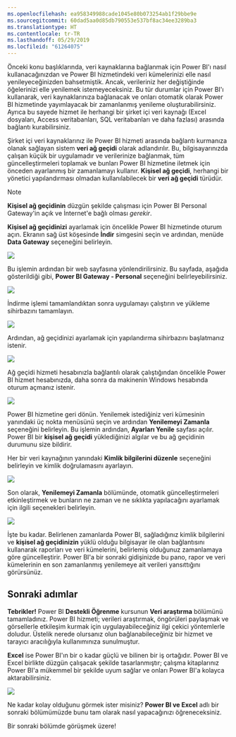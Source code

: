 ```yaml
---
ms.openlocfilehash: ea958349988cade1045e80b073254ab1f29bbe9e
ms.sourcegitcommit: 60dad5aa0d85db790553e537bf8ac34ee3289ba3
ms.translationtype: HT
ms.contentlocale: tr-TR
ms.lasthandoff: 05/29/2019
ms.locfileid: "61264075"
---
```

Önceki konu başlıklarında, veri kaynaklarına bağlanmak için Power BI'ı nasıl kullanacağınızdan ve Power BI hizmetindeki veri kümelerinizi elle nasıl yenileyeceğinizden bahsetmiştik. Ancak, verileriniz her değiştiğinde öğelerinizi elle yenilemek istemeyeceksiniz. Bu tür durumlar için Power BI'ı kullanarak, veri kaynaklarınıza bağlanacak ve onları otomatik olarak Power BI hizmetinde yayımlayacak bir zamanlanmış yenileme oluşturabilirsiniz. Ayrıca bu sayede hizmet ile herhangi bir şirket içi veri kaynağı (Excel dosyaları, Access veritabanları, SQL veritabanları ve daha fazlası) arasında bağlantı kurabilirsiniz.

Şirket içi veri kaynaklarınız ile Power BI hizmeti arasında bağlantı kurmanıza olanak sağlayan sistem **veri ağ geçidi** olarak adlandırılır. Bu, bilgisayarınızda çalışan küçük bir uygulamadır ve verilerinize bağlanmak, tüm güncelleştirmeleri toplamak ve bunları Power BI hizmetine iletmek için önceden ayarlanmış bir zamanlamayı kullanır. **Kişisel ağ geçidi**, herhangi bir yönetici yapılandırması olmadan kullanılabilecek bir **veri ağ geçidi** türüdür.

>[!NOTE]
>**Kişisel ağ geçidinin** düzgün şekilde çalışması için Power BI Personal Gateway'in açık ve İnternet'e bağlı olması *gerekir*.
> 

**Kişisel ağ geçidinizi** ayarlamak için öncelikle Power BI hizmetinde oturum açın. Ekranın sağ üst köşesinde **İndir** simgesini seçin ve ardından, menüde **Data Gateway** seçeneğini belirleyin.

![](media/4-6-install-configure-personal-gateway/4-6_1b.png)

Bu işlemin ardından bir web sayfasına yönlendirilirsiniz. Bu sayfada, aşağıda gösterildiği gibi, **Power BI Gateway - Personal** seçeneğini belirleyebilirsiniz.

![](media/4-6-install-configure-personal-gateway/4-6_2b.png)

İndirme işlemi tamamlandıktan sonra uygulamayı çalıştırın ve yükleme sihirbazını tamamlayın.

![](media/4-6-install-configure-personal-gateway/4-6_3a.png)

Ardından, ağ geçidinizi ayarlamak için yapılandırma sihirbazını başlatmanız istenir.

![](media/4-6-install-configure-personal-gateway/4-6_3b.png)

Ağ geçidi hizmeti hesabınızla bağlantılı olarak çalıştığından öncelikle Power BI hizmet hesabınızda, daha sonra da makinenin Windows hesabında oturum açmanız istenir.

![](media/4-6-install-configure-personal-gateway/4-6_3c.png)

Power BI hizmetine geri dönün. Yenilemek istediğiniz veri kümesinin yanındaki üç nokta menüsünü seçin ve ardından **Yenilemeyi Zamanla** seçeneğini belirleyin. Bu işlemin ardından, **Ayarları Yenile** sayfası açılır. Power BI bir **kişisel ağ geçidi** yüklediğinizi algılar ve bu ağ geçidinin durumunu size bildirir.

Her bir veri kaynağının yanındaki **Kimlik bilgilerini düzenle** seçeneğini belirleyin ve kimlik doğrulamasını ayarlayın.

![](media/4-6-install-configure-personal-gateway/4-6_6.png)

Son olarak, **Yenilemeyi Zamanla** bölümünde, otomatik güncelleştirmeleri etkinleştirmek ve bunların ne zaman ve ne sıklıkta yapılacağını ayarlamak için ilgili seçenekleri belirleyin.

![](media/4-6-install-configure-personal-gateway/4-6_7.png)

İşte bu kadar. Belirlenen zamanlarda Power BI, sağladığınız kimlik bilgilerini ve **kişisel ağ geçidinizin** yüklü olduğu bilgisayar ile olan bağlantısını kullanarak raporları ve veri kümelerini, belirlemiş olduğunuz zamanlamaya göre güncelleştirir. Power BI'a bir sonraki gidişinizde bu pano, rapor ve veri kümelerinin en son zamanlanmış yenilemeye ait verileri yansıttığını görürsünüz.

## <a name="next-steps"></a>Sonraki adımlar
**Tebrikler!** Power BI **Destekli Öğrenme** kursunun **Veri araştırma** bölümünü tamamladınız. Power BI hizmeti; verileri araştırmak, öngörüleri paylaşmak ve görsellerle etkileşim kurmak için uygulayabileceğiniz ilgi çekici yöntemlerle doludur. Üstelik nerede olursanız olun bağlanabileceğiniz bir hizmet ve tarayıcı aracılığıyla kullanımınıza sunulmuştur.

**Excel** ise Power BI'ın bir o kadar güçlü ve bilinen bir iş ortağıdır. Power BI ve Excel birlikte düzgün çalışacak şekilde tasarlanmıştır; çalışma kitaplarınız Power BI'a mükemmel bir şekilde uyum sağlar ve onları Power BI'a kolayca aktarabilirsiniz.

![](media/4-6-install-configure-personal-gateway/5-1_1.png)

Ne kadar kolay olduğunu görmek ister misiniz? **Power BI ve Excel** adlı bir sonraki bölümümüzde bunu tam olarak nasıl yapacağınızı öğreneceksiniz.

Bir sonraki bölümde görüşmek üzere!

